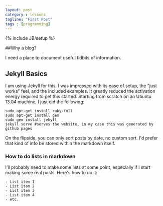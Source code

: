 ```yaml
---
layout: post
category : lessons
tagline: "First Post" 
tags : [programming]
---
```

{% include JB/setup %}

##Why a blog?

I need a place to document useful tidbits of information.

## Jekyll Basics

I am using Jekyll for this. I was impressed with its ease of setup, the "just works" feel,
and the included examples. It greatly reduced the activation energy required to get this started.
Starting from scratch on an Ubuntu 13.04 machine, I just did the following:

    sudo apt-get install ruby-full
    sudo apt-get install gem
    sudo gem install jekyll
    jekyll serve #serves the website, in my case this was generated by github pages 

On the flipside, you can only sort posts by date, no custom sort. I'd prefer that kind of info be stored within the markdown itself.

### How to do lists in markdown

I'll probably need to make some lists at some point, especially if I start making some real posts.
Here's how to do it:

    - List item 1 
    - List item 2
    - List item 3 
    - List item 4
    - etc.

